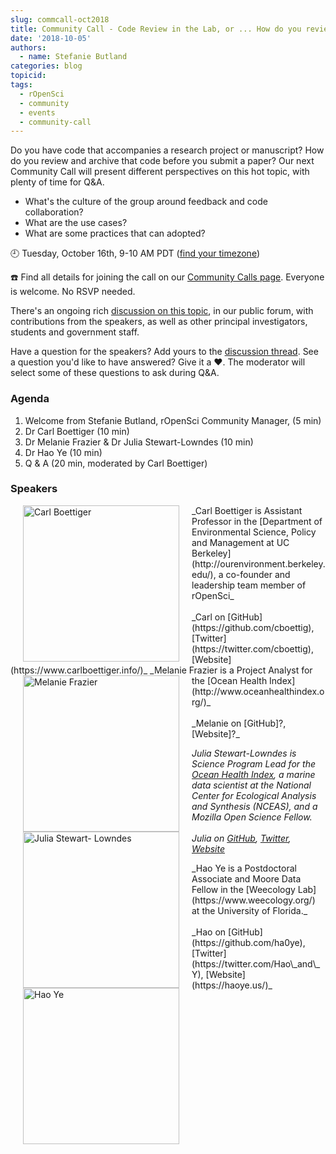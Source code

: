 ```yaml
---
slug: commcall-oct2018
title: Community Call - Code Review in the Lab, or ... How do you review code that accompanies a research project?
date: '2018-10-05'
authors:
  - name: Stefanie Butland
categories: blog
topicid:
tags:
  - rOpenSci
  - community
  - events
  - community-call
---
```

Do you have code that accompanies a research project or manuscript? How do you review and archive that code before you submit a paper? Our next Community Call will present different perspectives on this hot topic, with plenty of time for Q&A.

- What's the culture of the group around feedback and code collaboration?
- What are the use cases?
- What are some practices that can adopted?

🕘 Tuesday, October 16th, 9-10 AM PDT ([find your timezone](https://www.timeanddate.com/worldclock/fixedtime.html?msg=rOpenSci+Community+Call&iso=20181016T09&p1=791&ah=1))

☎️ Find all details for joining the call on our [Community Calls page](http://communitycalls.ropensci.org/#next-call).
Everyone is welcome. No RSVP needed.

There's an ongoing rich [discussion on this topic](https://discuss.ropensci.org/t/how-do-you-review-code-that-accompanies-a-research-project-or-paper-help-ropensci-plan-a-community-call/1321), in our public forum, with contributions from the speakers, as well as other principal investigators, students and government staff.

Have a question for the speakers? Add yours to the [discussion thread](https://discuss.ropensci.org/t/how-do-you-review-code-that-accompanies-a-research-project-or-paper-help-ropensci-plan-a-community-call/1321). See a question you'd like to have answered? Give it a ❤️. The moderator will select some of these questions to ask during Q&A.

### Agenda

1. Welcome from Stefanie Butland, rOpenSci Community Manager, (5 min)
2. Dr Carl Boettiger (10 min)
3. Dr Melanie Frazier &  Dr Julia Stewart-Lowndes (10 min)
4. Dr Hao Ye (10 min)
4. Q & A (20 min, moderated by Carl Boettiger)

### Speakers

<img src="/img/blog-images/2018-10-05-commcall-oct2018/carl-boettiger.jpg" alt="Carl Boettiger" style="margin: 0px 20px; width: 250px;" align="left">
_Carl Boettiger is Assistant Professor in the [Department of Environmental Science, Policy and Management at UC Berkeley](http://ourenvironment.berkeley.edu/), a co-founder and leadership team member of rOpenSci_<br/><br/>
_Carl on [GitHub](https://github.com/cboettig), [Twitter](https://twitter.com/cboettig), [Website](https://www.carlboettiger.info/)_

<img src="/img/blog-images/2018-10-05-commcall-oct2018/melanie-frazier.jpg" alt="Melanie Frazier" style="margin: 0px 20px; width: 250px;" align="left">
_Melanie Frazier is a Project Analyst for the [Ocean Health Index](http://www.oceanhealthindex.org/)_<br/><br/>
_Melanie on [GitHub]?, [Website]?_

<img src="/img/blog-images/2018-10-05-commcall-oct2018/julia-lowndes.jpg" alt="Julia Stewart-
Lowndes" style="margin: 0px 20px; width: 250px;" align="left">
_Julia Stewart-Lowndes is Science Program Lead for the [Ocean Health Index](http://www.oceanhealthindex.org/), a marine data scientist at the National Center for Ecological Analysis and Synthesis (NCEAS), and a Mozilla Open Science Fellow._<br/><br/>
_Julia on [GitHub](https://github.com/jules32), [Twitter](https://twitter.com/juliesquid), [Website](http://jules32.github.io/)_

<img src="/img/blog-images/2018-10-05-commcall-oct2018/hao-ye.jpg" alt="Hao Ye" style="margin: 0px 20px; width: 250px;" align="left">
_Hao Ye is a Postdoctoral Associate and Moore Data Fellow in the [Weecology Lab](https://www.weecology.org/) at the University of Florida._<br/><br/>
_Hao on [GitHub](https://github.com/ha0ye), [Twitter](https://twitter.com/Hao\_and\_Y), [Website](https://haoye.us/)_
